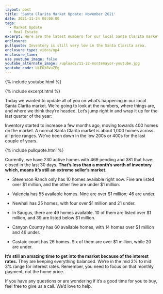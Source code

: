 ```yaml
---
layout: post
title: 'Santa Clarita Market Update: November 2021'
date: 2021-11-24 00:00:00
tags:
  - Market Update
  - Real Estate
excerpt: Here are the latest numbers for our local Santa Clarita market.
enclosure:
pullquote: Inventory is still very low in the Santa Clarita area.
enclosure_type: video/mp4
enclosure_time:
use_youtube_image: false
youtube_alternate_image: /uploads/11-22-montemayor-youtube.jpg
youtube_code: UiEOY0VuZEg
---
```

{% include youtube.html %}

{% include excerpt.html %}

Today we wanted to update all of you on what’s happening in our local Santa Clarita market. We’re going to look at the numbers, where things are, and where we think they’re headed. Let’s jump right in and wrap it up for the last quarter of the year:

Inventory started to increase a few months ago, moving towards 400 homes on the market. A normal Santa Clarita market is about 1,000 homes across all price ranges. We’ve been down in the low 200s or 400s for the last couple of years.&nbsp;

{% include pullquote.html %}

Currently, we have 230 active homes with 469 pending and 381 that have closed in the last 30 days. **That’s less than a month’s worth of inventory which, means it’s still an extreme seller’s market.**

* Stevenson Ranch only has 10 homes available right now. Five are listed over $1 million, and the other five are under $1 million.&nbsp;

* Valencia has 55 available homes. Nine are over $1 million; 46 are under.

* Newhall has 25 homes, with four over $1 million and 21 under.

* In Saugus, there are 49 homes available. 10 of them are listed over $1 million, and 39 are listed below $1 million.

* Canyon Country has 60 available homes, with 14 homes over $1 million and 46 under.

* Castaic count has 26 homes. Six of them are over $1 million, while 20 are under.

**It’s still an amazing time to get into the market because of the interest rates.** They are keeping everything balanced. We’re in the mid 2% to mid 3% range for interest rates. Remember, you need to focus on that monthly payment, not the home price.

If you have any questions or are wondering if it’s a good time for you to buy, feel free to give us a call. We’d love to help.
